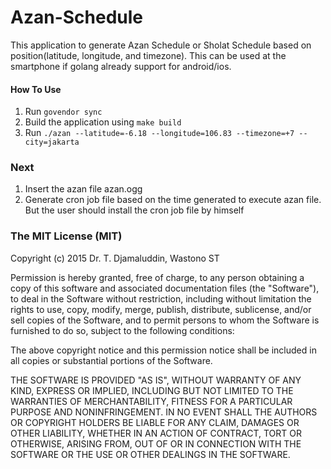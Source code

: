 # Azan-Schedule

This application to generate Azan Schedule or Sholat Schedule based on position(latitude, longitude, and timezone). This can be used at the smartphone if golang already support for android/ios.

#### How To Use
 1. Run `govendor sync`
 2. Build the application using `make build`
 3. Run `./azan --latitude=-6.18 --longitude=106.83 --timezone=+7 --city=jakarta`

### Next
1. Insert the azan file azan.ogg
2. Generate cron job file based on the time generated to execute azan file. But the user should install the cron job file by himself

### The MIT License (MIT)
Copyright (c) 2015 Dr. T. Djamaluddin, Wastono ST

Permission is hereby granted, free of charge, to any person obtaining a copy
of this software and associated documentation files (the "Software"), to deal
in the Software without restriction, including without limitation the rights
to use, copy, modify, merge, publish, distribute, sublicense, and/or sell
copies of the Software, and to permit persons to whom the Software is
furnished to do so, subject to the following conditions:

The above copyright notice and this permission notice shall be included in all
copies or substantial portions of the Software.

THE SOFTWARE IS PROVIDED "AS IS", WITHOUT WARRANTY OF ANY KIND, EXPRESS OR
IMPLIED, INCLUDING BUT NOT LIMITED TO THE WARRANTIES OF MERCHANTABILITY,
FITNESS FOR A PARTICULAR PURPOSE AND NONINFRINGEMENT. IN NO EVENT SHALL THE
AUTHORS OR COPYRIGHT HOLDERS BE LIABLE FOR ANY CLAIM, DAMAGES OR OTHER
LIABILITY, WHETHER IN AN ACTION OF CONTRACT, TORT OR OTHERWISE, ARISING FROM,
OUT OF OR IN CONNECTION WITH THE SOFTWARE OR THE USE OR OTHER DEALINGS IN THE
SOFTWARE.

